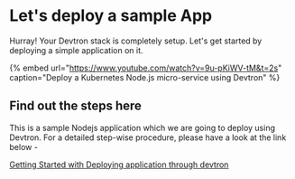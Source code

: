 # Let's deploy a sample App

Hurray! 
Your Devtron stack is completely setup. Let's get started by deploying a simple application on it.

{% embed url="https://www.youtube.com/watch?v=9u-pKiWV-tM&t=2s" caption="Deploy a Kubernetes Node.js micro-service using Devtron" %}

## Find out the steps here 

This is a sample Nodejs application which we are going to deploy using Devtron. For a detailed step-wise procedure, please have a look at the link below - 

[Getting Started with Deploying application through devtron](https://github.com/devtron-labs/getting-started-nodejs#getting-started-with-deploying-application-through-devtron)